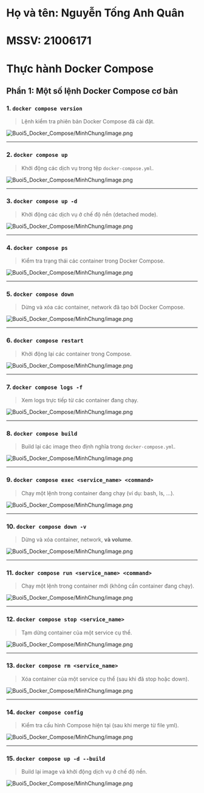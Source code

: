 # Họ và tên: Nguyễn Tống Anh Quân
# MSSV: 21006171

# Thực hành Docker Compose

## Phần 1: Một số lệnh Docker Compose cơ bản

### 1. `docker compose version`
> Lệnh kiểm tra phiên bản Docker Compose đã cài đặt.

![Buoi5_Docker_Compose/MinhChung/image.png](MinhChung/1.png)

---

### 2. `docker compose up`
> Khởi động các dịch vụ trong tệp `docker-compose.yml`.

![Buoi5_Docker_Compose/MinhChung/image.png](MinhChung/2.png)


---

### 3. `docker compose up -d`
> Khởi động các dịch vụ ở chế độ nền (detached mode).

![Buoi5_Docker_Compose/MinhChung/image.png](MinhChung/3.png)

---

### 4. `docker compose ps`
> Kiểm tra trạng thái các container trong Docker Compose.

![Buoi5_Docker_Compose/MinhChung/image.png](MinhChung/4.png)

---

### 5. `docker compose down`
> Dừng và xóa các container, network đã tạo bởi Docker Compose.

![Buoi5_Docker_Compose/MinhChung/image.png](MinhChung/5.png)

---

### 6. `docker compose restart`
> Khởi động lại các container trong Compose.

![Buoi5_Docker_Compose/MinhChung/image.png](MinhChung/6.png)

---

### 7. `docker compose logs -f`
> Xem logs trực tiếp từ các container đang chạy.

![Buoi5_Docker_Compose/MinhChung/image.png](MinhChung/7.png)

---

### 8. `docker compose build`
> Build lại các image theo định nghĩa trong `docker-compose.yml`.

![Buoi5_Docker_Compose/MinhChung/image.png](MinhChung/8.png)

---

### 9. `docker compose exec <service_name> <command>`
> Chạy một lệnh trong container đang chạy (ví dụ: bash, ls, ...).

![Buoi5_Docker_Compose/MinhChung/image.png](MinhChung/9.png)

---

### 10. `docker compose down -v`
> Dừng và xóa container, network, **và volume**.

![Buoi5_Docker_Compose/MinhChung/image.png](MinhChung/10.png)

---

### 11. `docker compose run <service_name> <command>`
> Chạy một lệnh trong container mới (không cần container đang chạy).

![Buoi5_Docker_Compose/MinhChung/image.png](MinhChung/11.png)

---

### 12. `docker compose stop <service_name>`
> Tạm dừng container của một service cụ thể.

![Buoi5_Docker_Compose/MinhChung/image.png](MinhChung/12.png)

---

### 13. `docker compose rm <service_name>`
> Xóa container của một service cụ thể (sau khi đã stop hoặc down).

![Buoi5_Docker_Compose/MinhChung/image.png](MinhChung/13.png)

---

### 14. `docker compose config`
> Kiểm tra cấu hình Compose hiện tại (sau khi merge từ file yml).

![Buoi5_Docker_Compose/MinhChung/image.png](MinhChung/14.png)

---

### 15. `docker compose up -d --build`
> Build lại image và khởi động dịch vụ ở chế độ nền.

![Buoi5_Docker_Compose/MinhChung/image.png](MinhChung/15.png)

